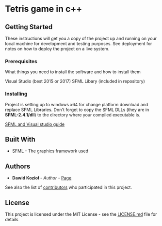 # Tetris game in c++

## Getting Started

These instructions will get you a copy of the project up and running on your local machine for development and testing purposes. See deployment for notes on how to deploy the project on a live system.

### Prerequisites

What things you need to install the software and how to install them

Visual Studio (best 2015 or 2017)
SFML Libary (included in repository)

### Installing

Project is setting up to windows x64 for change platform download and replace SFML Libraries. Don't forget to copy the SFML DLLs (they are in **SFML-2.4.1/dll**) to the directory where your compiled executable is.

[SFML and Visual studio guide](http://www.sfml-dev.org/tutorials/2.0/start-vc.php)

## Built With

* [SFML](http://www.sfml-dev.org/) - The graphics framework used

## Authors

* **Dawid Kozioł** - *Author* - [Page](https://github.com/chmielu42)

See also the list of [contributors](https://github.com/chmielu42/Tetris/contributors) who participated in this project.

## License

This project is licensed under the MIT License - see the [LICENSE.md](LICENSE.md) file for details

